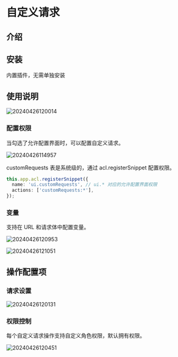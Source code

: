 # 自定义请求
<PluginInfo name="action-custom-request"></PluginInfo>

## 介绍

## 安装

内置插件，无需单独安装

## 使用说明

![20240426120014](https://nocobase-docs.oss-cn-beijing.aliyuncs.com/20240426120014.png)

### 配置权限

当勾选了允许配置界面时，可以配置自定义请求。

![20240426114957](https://nocobase-docs.oss-cn-beijing.aliyuncs.com/20240426114957.png)

customRequests 表是系统级的，通过 acl.registerSnippet 配置权限。

```typescript
this.app.acl.registerSnippet({
  name: 'ui.customRequests', // ui.* 对应的允许配置界面权限
  actions: ['customRequests:*'],
});
```
### 变量

支持在 URL 和请求体中配置变量。

![20240426120953](https://nocobase-docs.oss-cn-beijing.aliyuncs.com/20240426120953.png)

![20240426121051](https://nocobase-docs.oss-cn-beijing.aliyuncs.com/20240426121051.png)
## 操作配置项

### 请求设置

![20240426120131](https://nocobase-docs.oss-cn-beijing.aliyuncs.com/20240426120131.png)

### 权限控制

每个自定义请求操作支持自定义角色权限，默认拥有权限。

![20240426120451](https://nocobase-docs.oss-cn-beijing.aliyuncs.com/20240426120451.png)
